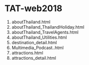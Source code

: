 # TAT-web2018
1. aboutThailand.html
2. aboutThailand_ThailandHoliday.html
3. aboutThailand_TravelAgents.html
4. aboutThailand_Utilities.html
5. destination_detail.html
6. Multimedia_Podcast..html
7. attractions.html
8. attractions_detail.html
